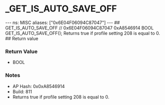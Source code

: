 # _GET_IS_AUTO_SAVE_OFF

--- ns: MISC aliases: ["0x6E04F06094C87047"] --- ## GET_IS_AUTO_SAVE_OFF  // 0x6E04F06094C87047 0xA8546914 BOOL GET_IS_AUTO_SAVE_OFF();  Returns true if profile setting 208 is equal to 0.  ## Return value

### Return Value
* BOOL

### Notes
* AP Hash: 0x0xA8546914
* Build: 811
* Returns true if profile setting 208 is equal to 0.

